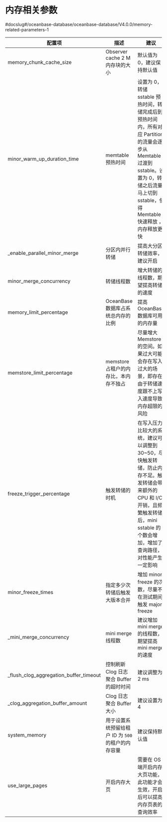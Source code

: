 内存相关参数 
===========================
#docslug#/oceanbase-database/oceanbase-database/V4.0.0/memory-related-parameters-1



|                  配置项                   |             描述              |                                                               建议                                                                |
|----------------------------------------|-----------------------------|---------------------------------------------------------------------------------------------------------------------------------|
| memory_chunk_cache_size                | Observer cache 2 M 内存块的大小   | 默认值为 0，建议保持默认值                                                                                                                  |
| minor_warm_up_duration_time            | memtable 预热时间               | 设置为 0，转储 sstable 预热时间，转储完成后到预热时间内，所有对应 Partition 的流量会逐步从 Memtable 过渡到 sstable。设置为 0，转储之后流量马上切到 sstable，使得 Memtable 快速释放 ，内存释放更快 |
| _enable_parallel_minor_merge           | 分区内并行转储                     | 提高大分区转储效率，建议开启                                                                                                                  |
| minor_merge_concurrency                | 转储线程数                       | 增大转储的线程数，期望提高转储的速度                                                                                                              |
| memory_limit_percentage                | OceanBase 数据库占系统总内存的比例      | 提高 OceanBase 数据库可用的内存量                                                                                                          |
| memstore_limit_percentage              | memstore 占租户的内存比，本内存不独占     | 尽量增大 Memstore 的空间。如果过大可能会存在写入过大的场景，即存在由于转储速度跟不上写入速度导致内存超限的风险                                                                    |
| freeze_trigger_percentage              | 触发转储的时机                     | 在写入压力比较大的系统，建议可以调整到 30\~50，尽快触发转储，防止内存不足。触发转储会带来额外的 CPU 和 I/O 开销，且频繁触发转储后，mini sstable 的个数会增加，增加了查询路径，对性能产生一定影响                 |
| minor_freeze_times                     | 指定多少次转储后触发大版本合并             | 增加 minor freeze 的次数，尽量不在测试期间触发 major freeze                                                                                     |
| _mini_merge_concurrency                | mini merge 线程数              | 建议增加 mini merge 的线程数，期望提高 mini merge 的速度                                                                                        |
| _flush_clog_aggregation_buffer_timeout | 控制刷新 Clog 日志聚合 Buffer 的超时时间 | 建议调整为 2 ms                                                                                                                      |
| _clog_aggregation_buffer_amount        | Clog 日志聚合 Buffer 大小         | 建议设置为 4                                                                                                                         |
| system_memory                          | 用于设置系统预留给租户 ID 为 `500` 的租户的内存容量             | 建议保持默认值                                                                                                                         |
| use_large_pages                        | 开启内存大页                      | 需要在 OS 端开启内存大页功能，此功能才会生效，开启后可以提高内存页表的查询效率                                                                                       |



